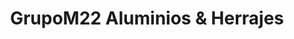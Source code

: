 ---
title: "GrupoM22 Aluminios & Herrajes"
url: /cipolletti/grupom22-aluminios-und-herrajes/
shop: Eisenwaren
---